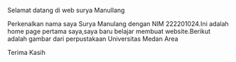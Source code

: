 
<html>
  <head>
<title>Paragraf 1.</title>
  <head>
<p> Selamat datang di web surya Manullang</p>
<p> Perkenalkan nama saya Surya Manulang dengan NIM 222201024.Ini adalah home page pertama saya,saya baru belajar membuat website.Berikut adalah gambar dari perpustakaan Universitas Medan Area</p>
  <p> Terima Kasih
